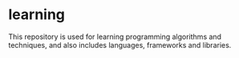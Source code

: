 # learning
This repository is used for learning programming algorithms and techniques, and also includes languages, frameworks and libraries.
